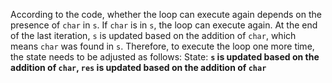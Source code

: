 According to the code, whether the loop can execute again depends on the presence of `char` in `s`. If `char` is in `s`, the loop can execute again. At the end of the last iteration, `s` is updated based on the addition of `char`, which means `char` was found in `s`. Therefore, to execute the loop one more time, the state needs to be adjusted as follows:
State: **`s` is updated based on the addition of `char`, `res` is updated based on the addition of `char`**